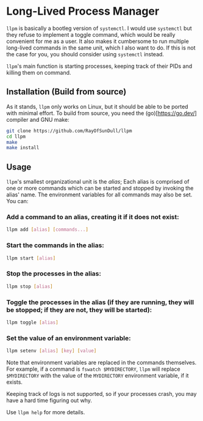 # Long-Lived Process Manager

`llpm` is basically a bootleg version of `systemctl`. I would use `systemctl` but they refuse to implement a toggle command, which would be really convenient for me as a user. It also makes it cumbersome to run multiple long-lived commands in the same unit, which I also want to do. If this is not the case for you, you should consider using `systemctl` instead.

`llpm`'s main function is starting processes, keeping track of their PIDs and killing them on command.

## Installation (Build from source)

As it stands, `llpm` only works on Linux, but it should be able to be ported with minimal effort. To build from source, you need the (go)[https://go.dev/] compiler and GNU make:

```sh
git clone https://github.com/RayOfSunDull/llpm
cd llpm
make
make install
```

## Usage

`llpm`'s smallest organizational unit is the *alias*; Each alias is comprised of one or more commands which can be started and stopped by invoking the alias' name. The environment variables for all commands may also be set. You can:

### Add a command to an alias, creating it if it does not exist:
```sh
llpm add [alias] [commands...]
```

### Start the commands in the alias:
```sh
llpm start [alias]
```

### Stop the processes in the alias:
```sh
llpm stop [alias]
```

### Toggle the processes in the alias (if they are running, they will be stopped; if they are not, they will be started):
```sh
llpm toggle [alias]
```

### Set the value of an environment variable:
```sh
llpm setenv [alias] [key] [value]
```
Note that environment variables are replaced in the commands themselves. For example, if a command is `fswatch $MYDIRECTORY`, `llpm` will replace `$MYDIRECTORY` with the value of the `MYDIRECTORY` environment variable, if it exists.

Keeping track of logs is not supported, so if your processes crash, you may have a hard time figuring out why.

Use `llpm help` for more details.
